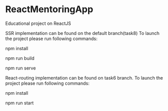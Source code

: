# ReactMentoringApp
Educational project on ReactJS

SSR implementation can be found on the default branch(task8)
To launch the project please run following commands:

npm install

npm run build

npm run serve

React-routing implementation can be found on task6 branch.
To launch the project please run following commands:

npm install

npm run start

